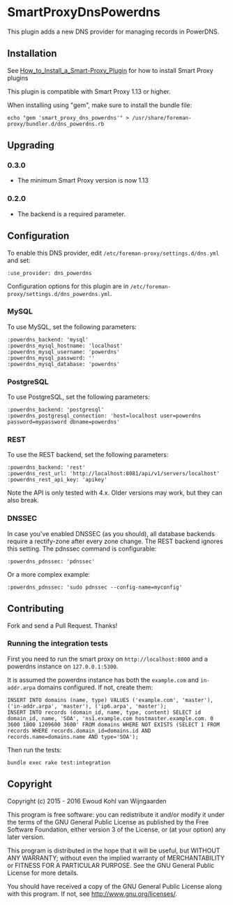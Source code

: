 # SmartProxyDnsPowerdns

This plugin adds a new DNS provider for managing records in PowerDNS.

## Installation

See [How_to_Install_a_Smart-Proxy_Plugin](http://projects.theforeman.org/projects/foreman/wiki/How_to_Install_a_Smart-Proxy_Plugin)
for how to install Smart Proxy plugins

This plugin is compatible with Smart Proxy 1.13 or higher.

When installing using "gem", make sure to install the bundle file:

	echo "gem 'smart_proxy_dns_powerdns'" > /usr/share/foreman-proxy/bundler.d/dns_powerdns.rb

## Upgrading

### 0.3.0

* The minimum Smart Proxy version is now 1.13

### 0.2.0

* The backend is a required parameter.

## Configuration

To enable this DNS provider, edit `/etc/foreman-proxy/settings.d/dns.yml` and set:

    :use_provider: dns_powerdns

Configuration options for this plugin are in `/etc/foreman-proxy/settings.d/dns_powerdns.yml`.

### MySQL

To use MySQL, set the following parameters:

    :powerdns_backend: 'mysql'
    :powerdns_mysql_hostname: 'localhost'
    :powerdns_mysql_username: 'powerdns'
    :powerdns_mysql_password: ''
    :powerdns_mysql_database: 'powerdns'

### PostgreSQL

To use PostgreSQL, set the following parameters:

    :powerdns_backend: 'postgresql'
    :powerdns_postgresql_connection: 'host=localhost user=powerdns password=mypassword dbname=powerdns'


### REST

To use the REST backend, set the following parameters:

    :powerdns_backend: 'rest'
    :powerdns_rest_url: 'http://localhost:8081/api/v1/servers/localhost'
    :powerdns_rest_api_key: 'apikey'

Note the API is only tested with 4.x. Older versions may work, but they can also break.

### DNSSEC

In case you've enabled DNSSEC (as you should), all database backends require a rectify-zone after every zone change. The REST backend ignores this setting. The pdnssec command is configurable:

    :powerdns_pdnssec: 'pdnssec'

Or a more complex example:

    :powerdns_pdnssec: 'sudo pdnssec --config-name=myconfig'

## Contributing

Fork and send a Pull Request. Thanks!

### Running the integration tests

First you need to run the smart proxy on `http://localhost:8000` and a powerdns instance on `127.0.0.1:5300`.

It is assumed the powerdns instance has both the `example.com` and `in-addr.arpa` domains configured. If not, create them:

    INSERT INTO domains (name, type) VALUES ('example.com', 'master'), ('in-addr.arpa', 'master'), ('ip6.arpa', 'master');
    INSERT INTO records (domain_id, name, type, content) SELECT id domain_id, name, 'SOA', 'ns1.example.com hostmaster.example.com. 0 3600 1800 1209600 3600' FROM domains WHERE NOT EXISTS (SELECT 1 FROM records WHERE records.domain_id=domains.id AND records.name=domains.name AND type='SOA');

Then run the tests:

    bundle exec rake test:integration

## Copyright

Copyright (c) 2015 - 2016 Ewoud Kohl van Wijngaarden

This program is free software: you can redistribute it and/or modify
it under the terms of the GNU General Public License as published by
the Free Software Foundation, either version 3 of the License, or
(at your option) any later version.

This program is distributed in the hope that it will be useful,
but WITHOUT ANY WARRANTY; without even the implied warranty of
MERCHANTABILITY or FITNESS FOR A PARTICULAR PURPOSE.  See the
GNU General Public License for more details.

You should have received a copy of the GNU General Public License
along with this program.  If not, see <http://www.gnu.org/licenses/>.

